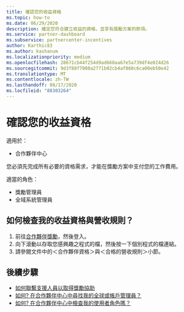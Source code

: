 ```yaml
---
title: 確認您的收益資格
ms.topic: how-to
ms.date: 06/29/2020
description: 確定您符合建立收益的資格，並享有獎勵方案的款項。
ms.service: partner-dashboard
ms.subservice: partnercenter-incentives
author: Karthic83
ms.author: kashanum
ms.localizationpriority: medium
ms.openlocfilehash: 28671cb44f254d9ad660aa67e5a739df4e024d26
ms.sourcegitcommit: 9d3f88f7008a2771b02cb4af860c6ca00eb50e42
ms.translationtype: MT
ms.contentlocale: zh-TW
ms.lasthandoff: 08/17/2020
ms.locfileid: "88303264"
---
```

# <a name="confirm-your-earnings-eligibility"></a>確認您的收益資格

適用於：

- 合作夥伴中心

您必須先完成所有必要的資格需求，才能在獎勵方案中支付您的工作費用。

適當的角色：

- 獎勵管理員
- 全域系統管理員

## <a name="how-do-i-check-my-earning-eligibility-and-revenue-rules"></a>如何檢查我的收益資格與營收規則？

1. 前往[合作夥伴獎勵](https://partner.microsoft.com/membership/partner-incentives)，然後登入。
2. 向下滾動以存取您感興趣之程式的檔，然後按一下個別程式的檔連結。
3. 請參閱文件中的＜合作夥伴資格＞與＜合格的營收規則＞小節。

## <a name="next-steps"></a>後續步驟

- [如何聯繫支援人員以取得獎勵協助](https://support.microsoft.com/help/4014850)
- [如何? 在合作夥伴中心中尋找我的全球或帳戶管理員？](https://support.microsoft.com/help/4534519)
- [如何? 在合作夥伴中心中檢查我的使用者角色嗎？](https://support.microsoft.com/help/4534700)
